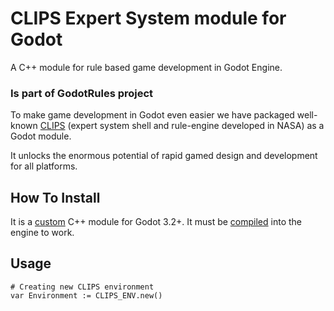 CLIPS Expert System module for Godot
====================================

A C++ module for rule based game development in Godot Engine.

### Is part of GodotRules project

To make game development in Godot even easier we have packaged well-known
[CLIPS](http://www.clipsrules.net/) (expert system shell and rule-engine
developed in NASA) as a Godot module.

It unlocks the enormous potential of rapid gamed design and development for all
platforms.

How To Install
--------------

It is a
[custom](https://docs.godotengine.org/en/stable/development/cpp/custom_modules_in_cpp.html)
C++ module for Godot 3.2+. It must be
[compiled](https://docs.godotengine.org/en/3.2/development/compiling/index.html)
into the engine to work.

Usage
-----

~~~~~~~~~~~~~~~~~~~~~~~~~~~~~~~~~~~~~~~~~~~~~~~~~~~~~~~~~~~~~~~~~~~~~~~~~~~~~~~~
# Creating new CLIPS environment
var Environment := CLIPS_ENV.new() 
~~~~~~~~~~~~~~~~~~~~~~~~~~~~~~~~~~~~~~~~~~~~~~~~~~~~~~~~~~~~~~~~~~~~~~~~~~~~~~~~

###  
